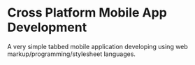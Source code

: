 <h1>Cross Platform Mobile App Development</h1>
A very simple tabbed mobile application developing using web markup/programming/stylesheet languages.
